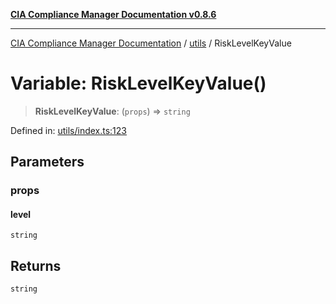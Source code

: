[**CIA Compliance Manager Documentation v0.8.6**](../../README.md)

***

[CIA Compliance Manager Documentation](../../modules.md) / [utils](../README.md) / RiskLevelKeyValue

# Variable: RiskLevelKeyValue()

> **RiskLevelKeyValue**: (`props`) => `string`

Defined in: [utils/index.ts:123](https://github.com/Hack23/cia-compliance-manager/blob/050a250237d6f621490781dbdf95155919f35aed/src/utils/index.ts#L123)

## Parameters

### props

#### level

`string`

## Returns

`string`
